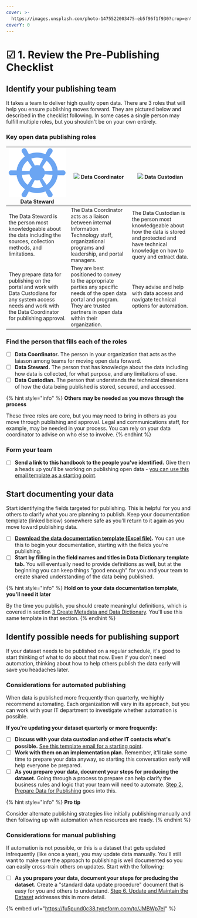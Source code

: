 ```yaml
---
cover: >-
  https://images.unsplash.com/photo-1475522003475-eb5f96f1f930?crop=entropy&cs=srgb&fm=jpg&ixid=MnwxOTcwMjR8MHwxfHNlYXJjaHw3fHxjYWxpZm9ybmlhfGVufDB8fHx8MTY0MDAzMTE0NA&ixlib=rb-1.2.1&q=85
coverY: 0
---
```


# ☑ 1. Review the Pre-Publishing Checklist

## Identify your publishing team

It takes a team to deliver high quality open data. There are 3 roles that will help you ensure publishing moves forward. They are pictured below and described in the checklist following. In some cases a single person may fulfill multiple roles, but you shouldn't be on your own entirely.

### Key open data publishing roles

| ![](.gitbook/assets/Vector.png) Data Steward                                                                                                                         | ![](.gitbook/assets/Vector\(1\).png) Data Coordinator                                                                                                                                   | ![](.gitbook/assets/Vector\(2\).png) Data Custodian                                                                                                           |
| -------------------------------------------------------------------------------------------------------------------------------------------------------------------- | --------------------------------------------------------------------------------------------------------------------------------------------------------------------------------------- | ------------------------------------------------------------------------------------------------------------------------------------------------------------- |
| The Data Steward is the person most knowledgeable about the data including the sources, collection methods, and limitations.                                         | The Data Coordinator acts as a liaison between internal Information Technology staff, organizational programs and leadership, and portal managers.                                      | The Data Custodian is the person most knowledgeable about how the data is stored and protected and have technical knowledge on how to query and extract data. |
| They prepare data for publishing on the portal and work with Data Custodians for any system access needs and work with the Data Coordinator for publishing approval. | They are best positioned to convey to the appropriate parties any specific needs of the open data portal and program. They are trusted partners in open data within their organization. | They advise and help with data access and navigate technical options for automation.                                                                          |

### Find the person that fills each of the roles

* [ ] **Data Coordinator.** The person in your organization that acts as the laiason among teams for moving open data forward.
* [ ] **Data Steward.** The person that has knowledge about the data including how data is collected, for what purpose, and any limitations of use.
* [ ] **Data Custodian.** The person that understands the technical dimensions of how the data being published is stored, secured, and accessed.

{% hint style="info" %}
**Others may be needed as you move through the process**

These three roles are core, but you may need to bring in others as you move through publishing and approval. Legal and communications staff, for example, may be needed in your process. You can rely on your data coordinator to advise on who else to involve.
{% endhint %}

### Form your team

* [ ] **Send a link to this handbook to the people you've identified.** Give them a heads up you'll be working on publishing open data - [you can use this email template as a starting point](templates.md#invite-your-team-to-help-you-publish-open-data).

## Start documenting your data

Start identifying the fields targeted for publishing. This is helpful for you and others to clarify what you are planning to publish. Keep your documentation template (linked below) somewhere safe as you'll return to it again as you move toward publishing data.

* [ ] [**Download the data documentation template (Excel file)**](https://drive.google.com/uc?export=download\&id=1CHJuE89yiNUHsxrjQxseMmxRWDAs11M4)**.** You can use this to begin your documentation, starting with the fields you're publishing.
* [ ] **Start by filling in the field names and titles in Data Dictionary template tab.** You will eventually need to provide definitions as well, but at the beginning you can keep things "good enough" for you and your team to create shared understanding of the data being published.

{% hint style="info" %}
**Hold on to your data documentation template, you'll need it later**

By the time you publish, you should create meaningful definitions, which is covered in section [3 Create Metadata and Data Dictionary](create-metadata-and-data-dictionary.md). You'll use this same template in that section.
{% endhint %}

## Identify possible needs for publishing support

If your dataset needs to be published on a regular schedule, it's good to start thinking of what to do about that now. Even if you don't need automation, thinking about how to help others publish the data early will save you headaches later.

### **Considerations for automated publishing**

When data is published more frequently than quarterly, we highly recommend automating. Each organization will vary in its approach, but you can work with your IT department to investigate whether automation is possible.

**If you're updating your dataset quarterly or more frequently:**

* [ ] **Discuss with your data custodian and other IT contacts what's possible.** [See this template email for a starting point](templates.md#reach-out-to-your-it-team-about-publishing).
* [ ] **Work with them on an implementation plan.** Remember, it'll take some time to prepare your data anyway, so starting this conversation early will help everyone be prepared.
* [ ] **As you prepare your data, document your steps for producing the dataset.** Going through a process to prepare can help clarify the business rules and logic that your team will need to automate. [Step 2. Prepare Data for Publishing](2.-prepare-data-for-publishing.md) goes into this.

{% hint style="info" %}
**Pro tip**

Consider alternate publishing strategies like initially publishing manually and then following up with automation when resources are ready.
{% endhint %}

### **Considerations for manual publishing**

If automation is not possible, or this is a dataset that gets updated infrequently (like once a year), you may update data manually. You'll still want to make sure the approach to publishing is well documented so you can easily cross-train others on updates. Start with the following:

* [ ] **As you prepare your data, document your steps for producing the dataset.** Create a "standard data update procedure" document that is easy for you and others to understand. [Step 6. Update and Maintain the Dataset](update-and-maintain-the-dataset.md) addresses this in more detail.

{% embed url="https://fu5pund0c38.typeform.com/to/JMBWp7eI" %}
